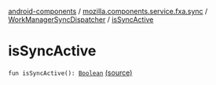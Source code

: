 [android-components](../../index.md) / [mozilla.components.service.fxa.sync](../index.md) / [WorkManagerSyncDispatcher](index.md) / [isSyncActive](./is-sync-active.md)

# isSyncActive

`fun isSyncActive(): `[`Boolean`](https://kotlinlang.org/api/latest/jvm/stdlib/kotlin/-boolean/index.html) [(source)](https://github.com/mozilla-mobile/android-components/blob/master/components/service/firefox-accounts/src/main/java/mozilla/components/service/fxa/sync/WorkManagerSyncManager.kt#L145)
